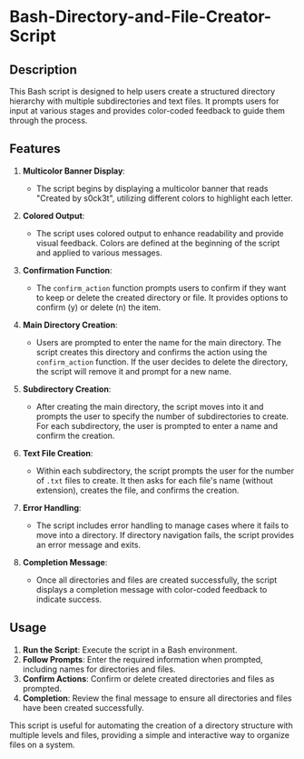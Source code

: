 # Bash-Directory-and-File-Creator-Script

## Description

This Bash script is designed to help users create a structured directory hierarchy with multiple subdirectories and text files. It prompts users for input at various stages and provides color-coded feedback to guide them through the process.

## Features

1. **Multicolor Banner Display**:
   - The script begins by displaying a multicolor banner that reads "Created by s0ck3t", utilizing different colors to highlight each letter.

2. **Colored Output**:
   - The script uses colored output to enhance readability and provide visual feedback. Colors are defined at the beginning of the script and applied to various messages.

3. **Confirmation Function**:
   - The `confirm_action` function prompts users to confirm if they want to keep or delete the created directory or file. It provides options to confirm (y) or delete (n) the item.

4. **Main Directory Creation**:
   - Users are prompted to enter the name for the main directory. The script creates this directory and confirms the action using the `confirm_action` function. If the user decides to delete the directory, the script will remove it and prompt for a new name.

5. **Subdirectory Creation**:
   - After creating the main directory, the script moves into it and prompts the user to specify the number of subdirectories to create. For each subdirectory, the user is prompted to enter a name and confirm the creation. 

6. **Text File Creation**:
   - Within each subdirectory, the script prompts the user for the number of `.txt` files to create. It then asks for each file's name (without extension), creates the file, and confirms the creation.

7. **Error Handling**:
   - The script includes error handling to manage cases where it fails to move into a directory. If directory navigation fails, the script provides an error message and exits.

8. **Completion Message**:
   - Once all directories and files are created successfully, the script displays a completion message with color-coded feedback to indicate success.

## Usage

1. **Run the Script**: Execute the script in a Bash environment.
2. **Follow Prompts**: Enter the required information when prompted, including names for directories and files.
3. **Confirm Actions**: Confirm or delete created directories and files as prompted.
4. **Completion**: Review the final message to ensure all directories and files have been created successfully.

This script is useful for automating the creation of a directory structure with multiple levels and files, providing a simple and interactive way to organize files on a system.
